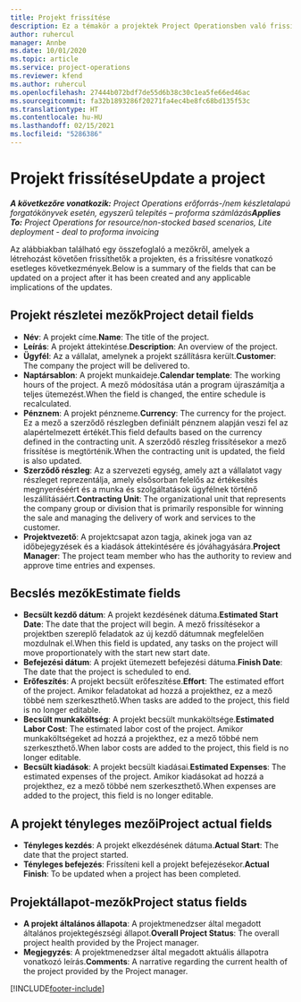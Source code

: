 ```yaml
---
title: Projekt frissítése
description: Ez a témakör a projektek Project Operationsben való frissítéséről nyújt tájékoztatást.
author: ruhercul
manager: Annbe
ms.date: 10/01/2020
ms.topic: article
ms.service: project-operations
ms.reviewer: kfend
ms.author: ruhercul
ms.openlocfilehash: 27444b072bdf7de55d6b38c30c1ea5fe66ed46ac
ms.sourcegitcommit: fa32b1893286f20271fa4ec4be8fc68bd135f53c
ms.translationtype: HT
ms.contentlocale: hu-HU
ms.lasthandoff: 02/15/2021
ms.locfileid: "5286386"
---
```

# <a name="update-a-project"></a><span data-ttu-id="d733a-103">Projekt frissítése</span><span class="sxs-lookup"><span data-stu-id="d733a-103">Update a project</span></span>

<span data-ttu-id="d733a-104">_**A következőre vonatkozik:** Project Operations erőforrás-/nem készletalapú forgatókönyvek esetén, egyszerű telepítés – proforma számlázás_</span><span class="sxs-lookup"><span data-stu-id="d733a-104">_**Applies To:** Project Operations for resource/non-stocked based scenarios, Lite deployment - deal to proforma invoicing_</span></span>

<span data-ttu-id="d733a-105">Az alábbiakban található egy összefoglaló a mezőkről, amelyek a létrehozást követően frissíthetők a projekten, és a frissítésre vonatkozó esetleges következmények.</span><span class="sxs-lookup"><span data-stu-id="d733a-105">Below is a summary of the fields that can be updated on a project after it has been created and any applicable implications of the updates.</span></span>

## <a name="project-detail-fields"></a><span data-ttu-id="d733a-106">Projekt részletei mezők</span><span class="sxs-lookup"><span data-stu-id="d733a-106">Project detail fields</span></span>

- <span data-ttu-id="d733a-107">**Név**: A projekt címe.</span><span class="sxs-lookup"><span data-stu-id="d733a-107">**Name**: The title of the project.</span></span>
- <span data-ttu-id="d733a-108">**Leírás**: A projekt áttekintése.</span><span class="sxs-lookup"><span data-stu-id="d733a-108">**Description**: An overview of the project.</span></span>
- <span data-ttu-id="d733a-109">**Ügyfél**: Az a vállalat, amelynek a projekt szállításra került.</span><span class="sxs-lookup"><span data-stu-id="d733a-109">**Customer**: The company the project will be delivered to.</span></span>
- <span data-ttu-id="d733a-110">**Naptársablon**: A projekt munkaideje.</span><span class="sxs-lookup"><span data-stu-id="d733a-110">**Calendar template**: The working hours of the project.</span></span> <span data-ttu-id="d733a-111">A mező módosítása után a program újraszámítja a teljes ütemezést.</span><span class="sxs-lookup"><span data-stu-id="d733a-111">When the field is changed, the entire schedule is recalculated.</span></span>
- <span data-ttu-id="d733a-112">**Pénznem**: A projekt pénzneme.</span><span class="sxs-lookup"><span data-stu-id="d733a-112">**Currency**: The currency for the project.</span></span> <span data-ttu-id="d733a-113">Ez a mező a szerződő részlegben definiált pénznem alapján veszi fel az alapértelmezett értékét.</span><span class="sxs-lookup"><span data-stu-id="d733a-113">This field defaults based on the currency defined in the contracting unit.</span></span> <span data-ttu-id="d733a-114">A szerződő részleg frissítésekor a mező frissítése is megtörténik.</span><span class="sxs-lookup"><span data-stu-id="d733a-114">When the contracting unit is updated, the field is also updated.</span></span>
- <span data-ttu-id="d733a-115">**Szerződő részleg**: Az a szervezeti egység, amely azt a vállalatot vagy részleget reprezentálja, amely elsősorban felelős az értékesítés megnyeréséért és a munka és szolgáltatások ügyfélnek történő leszállításáért.</span><span class="sxs-lookup"><span data-stu-id="d733a-115">**Contracting Unit**: The organizational unit that represents the company group or division that is primarily responsible for winning the sale and managing the delivery of work and services to the customer.</span></span> 
- <span data-ttu-id="d733a-116">**Projektvezető**: A projektcsapat azon tagja, akinek joga van az időbejegyzések és a kiadások áttekintésére és jóváhagyására.</span><span class="sxs-lookup"><span data-stu-id="d733a-116">**Project Manager**: The project team member who has the authority to review and approve time entries and expenses.</span></span>

## <a name="estimate-fields"></a><span data-ttu-id="d733a-117">Becslés mezők</span><span class="sxs-lookup"><span data-stu-id="d733a-117">Estimate fields</span></span>

- <span data-ttu-id="d733a-118">**Becsült kezdő dátum**: A projekt kezdésének dátuma.</span><span class="sxs-lookup"><span data-stu-id="d733a-118">**Estimated Start Date**: The date that the project will begin.</span></span> <span data-ttu-id="d733a-119">A mező frissítésekor a projektben szereplő feladatok az új kezdő dátumnak megfelelően mozdulnak el.</span><span class="sxs-lookup"><span data-stu-id="d733a-119">When this field is updated, any tasks on the project will move proportionately with the start new start date.</span></span>
- <span data-ttu-id="d733a-120">**Befejezési dátum**: A projekt ütemezett befejezési dátuma.</span><span class="sxs-lookup"><span data-stu-id="d733a-120">**Finish Date**: The date that the project is scheduled to end.</span></span>
- <span data-ttu-id="d733a-121">**Erőfeszítés**: A projekt becsült erőfeszítése.</span><span class="sxs-lookup"><span data-stu-id="d733a-121">**Effort**: The estimated effort of the project.</span></span> <span data-ttu-id="d733a-122">Amikor feladatokat ad hozzá a projekthez, ez a mező többé nem szerkeszthető.</span><span class="sxs-lookup"><span data-stu-id="d733a-122">When tasks are added to the project, this field is no longer editable.</span></span>
- <span data-ttu-id="d733a-123">**Becsült munkaköltség**: A projekt becsült munkaköltsége.</span><span class="sxs-lookup"><span data-stu-id="d733a-123">**Estimated Labor Cost**: The estimated labor cost of the project.</span></span> <span data-ttu-id="d733a-124">Amikor munkaköltségeket ad hozzá a projekthez, ez a mező többé nem szerkeszthető.</span><span class="sxs-lookup"><span data-stu-id="d733a-124">When labor costs are added to the project, this field is no longer editable.</span></span>
- <span data-ttu-id="d733a-125">**Becsült kiadások**: A projekt becsült kiadásai.</span><span class="sxs-lookup"><span data-stu-id="d733a-125">**Estimated Expenses**: The estimated expenses of the project.</span></span> <span data-ttu-id="d733a-126">Amikor kiadásokat ad hozzá a projekthez, ez a mező többé nem szerkeszthető.</span><span class="sxs-lookup"><span data-stu-id="d733a-126">When expenses are added to the project, this field is no longer editable.</span></span>

## <a name="project-actual-fields"></a><span data-ttu-id="d733a-127">A projekt tényleges mezői</span><span class="sxs-lookup"><span data-stu-id="d733a-127">Project actual fields</span></span>
- <span data-ttu-id="d733a-128">**Tényleges kezdés**: A projekt elkezdésének dátuma.</span><span class="sxs-lookup"><span data-stu-id="d733a-128">**Actual Start**: The date that the project started.</span></span>
- <span data-ttu-id="d733a-129">**Tényleges befejezés**: Frissíteni kell a projekt befejezésekor.</span><span class="sxs-lookup"><span data-stu-id="d733a-129">**Actual Finish**: To be updated when a project has been completed.</span></span>

## <a name="project-status-fields"></a><span data-ttu-id="d733a-130">Projektállapot-mezők</span><span class="sxs-lookup"><span data-stu-id="d733a-130">Project status fields</span></span>

- <span data-ttu-id="d733a-131">**A projekt általános állapota**: A projektmenedzser által megadott általános projektegészségi állapot.</span><span class="sxs-lookup"><span data-stu-id="d733a-131">**Overall Project Status**: The overall project health provided by the Project manager.</span></span>
- <span data-ttu-id="d733a-132">**Megjegyzés**: A projektmenedzser által megadott aktuális állapotra vonatkozó leírás.</span><span class="sxs-lookup"><span data-stu-id="d733a-132">**Comments**: A narrative regarding the current health of the project provided by the Project manager.</span></span>



[!INCLUDE[footer-include](../includes/footer-banner.md)]